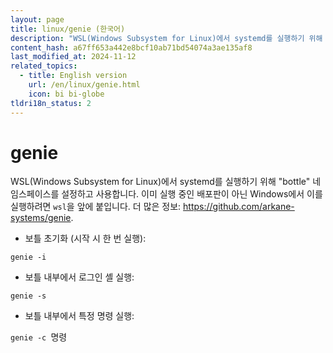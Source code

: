 ```yaml
---
layout: page
title: linux/genie (한국어)
description: "WSL(Windows Subsystem for Linux)에서 systemd를 실행하기 위해 \"bottle\" 네임스페이스를 설정하고 사용합니다."
content_hash: a67ff653a442e8bcf10ab71bd54074a3ae135af8
last_modified_at: 2024-11-12
related_topics:
  - title: English version
    url: /en/linux/genie.html
    icon: bi bi-globe
tldri18n_status: 2
---
```

# genie

WSL(Windows Subsystem for Linux)에서 systemd를 실행하기 위해 "bottle" 네임스페이스를 설정하고 사용합니다.
이미 실행 중인 배포판이 아닌 Windows에서 이를 실행하려면 `wsl`을 앞에 붙입니다.
더 많은 정보: <https://github.com/arkane-systems/genie>.

- 보틀 초기화 (시작 시 한 번 실행):

`genie -i`

- 보틀 내부에서 로그인 셸 실행:

`genie -s`

- 보틀 내부에서 특정 명령 실행:

`genie -c `<span class="tldr-var badge badge-pill bg-dark-lm bg-white-dm text-white-lm text-dark-dm font-weight-bold">명령</span>
